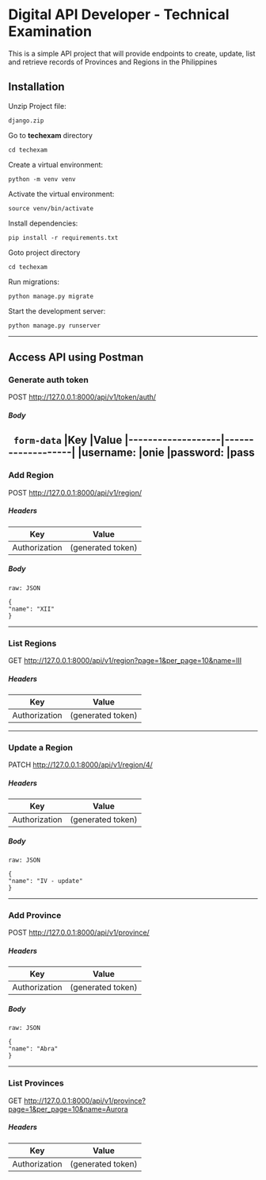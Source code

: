 # Digital API Developer - Technical Examination
This is a simple API project that will provide endpoints to create, update, list and retrieve records of Provinces and Regions in the Philippines

## Installation

Unzip Project file: 
```
django.zip
```
Go to **techexam** directory
```
cd techexam
```
Create a virtual environment: 
```
python -m venv venv
```
Activate the virtual environment: 
```
source venv/bin/activate
```
Install dependencies: 
```
pip install -r requirements.txt
```
Goto project directory
```
cd techexam
```
Run migrations: 
```
python manage.py migrate
```
Start the development server: 
```
python manage.py runserver
```
---
## Access API using Postman

### Generate auth token
POST http://127.0.0.1:8000/api/v1/token/auth/

##### Body
``` form-data```
|Key                     |Value
|-------------------|-------------------|
|username:          |onie
|password:          |pass
---
### Add Region
POST http://127.0.0.1:8000/api/v1/region/
##### Headers
|Key                     |Value
|-------------------|-------------------|
|Authorization      |(generated token)
##### Body
```raw: JSON```
```
{
"name": "XII"
}
```
---
### List Regions
GET http://127.0.0.1:8000/api/v1/region?page=1&per_page=10&name=III
##### Headers
|Key                     |Value
|-------------------|-------------------|
|Authorization      |(generated token)
---
### Update a Region
PATCH http://127.0.0.1:8000/api/v1/region/4/
##### Headers
|Key                     |Value
|-------------------|-------------------|
|Authorization      |(generated token)
##### Body
```raw: JSON```
```
{
"name": "IV - update"
}
```
---
### Add Province
POST http://127.0.0.1:8000/api/v1/province/
##### Headers
|Key                     |Value
|-------------------|-------------------|
|Authorization      |(generated token)
##### Body
```raw: JSON```
```
{
"name": "Abra"
}
```
---
### List Provinces
GET http://127.0.0.1:8000/api/v1/province?page=1&per_page=10&name=Aurora
##### Headers
|Key                     |Value
|-------------------|-------------------|
|Authorization      |(generated token)

